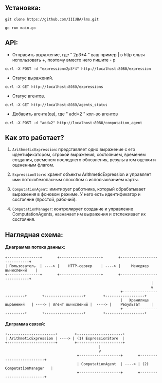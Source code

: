 ## Установка:
```
git clone https://github.com/IIIUBA/lms.git
```
```
go run main.go
```

## API:
 - Отправить выражение, где " 2p3*4 " ваш пример | в http ельзя использовать +, поэтому вместо него пишите - p
```
curl -X POST -d "expression=2p3*4" http://localhost:8080/expression
```

- Статус выражений.
```
curl -X GET http://localhost:8080/expressions
``` 

- Статус агентов.
```
curl -X GET http://localhost:8080/agents_status
``` 

- Добавить агента(ов), где " add=2 " кол-во агентов
```
curl -X POST -d "add=2" http://localhost:8080/computation_agent
``` 


## Как это работает?



1. `ArithmeticExpression`: представляет одно выражение с его идентификатором, строкой выражения, состоянием, временем создания, временем последнего обновления, результатом оценки и оцененным флагом.

2. `ExpressionStore`: хранит объекты ArithmeticExpression и управляет ими потокобезопасным способом с использованием карты.

3. `ComputationAgent`: имитирует работника, который обрабатывает выражения в фоновом режиме. У него есть идентификатор и состояние (простой, рабочий).

4. `ComputationManager`: контролирует создание и управление ComputationAgents, назначает им выражения и отслеживает их состояния.



## Наглядная схема:


#### Диаграмма потока данных:
```
+---------------+       +-------------------+       +----------------------------+
| Пользователь  | ----> |    HTTP-сервер    | ----> |     Менеджер вычислений    |
+---------------+       +-------------------+       +----------------------------+
                                                                   |
                                                                   v
                                                     +-------------------------+       +------------------+        +------------------+
                                                     |   Хранилище выражений   | ----> | Агент вычислений |  ----> |    Результат     |
                                                     +-------------------------+       +------------------+        +------------------+
```
#### Диграмма связей:
```
+----------------------+        +---------------------+ 
| ArithmeticExpression | ----> | (1) ExpressionStore  |
+----------------------+        +---------------------+      
                                           |
                                           v
                                 +-------------------+       +--------------------------+
                                 | ComputationAgent  | ----> | (2) ComputationManager   |
                                 +-------------------+       +--------------------------+
```
                                
